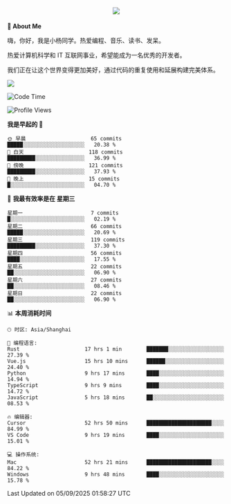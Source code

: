 
<h1 align="center">
	<a href="https://anify.cn/">
		<img src="https://readme-typing-svg.herokuapp.com/?lines=小🐑同学祝您今天愉快!;无期并非终点,而是重新定义起点的契机!&center=true&size=27&width=495">
	</a>
</h1>


**🤺 About Me**

嗨，你好，我是小杨同学。热爱编程、音乐、读书、发呆。

热爱计算机科学和 IT 互联网事业，希望能成为一名优秀的开发者。

我们正在让这个世界变得更加美好，通过代码的重复使用和延展构建完美体系。

<!-- https://github.com/anuraghazra/github-readme-stats -->
<img align="center" src="https://github-readme-stats.vercel.app/api/wakatime?username=wuqi&theme=transparent&hide_border=true&layout=compact&langs_count=220" />


<!--START_SECTION:waka-->
![Code Time](http://img.shields.io/badge/Code%20Time-4%2C204%20hrs%2024%20mins-blue)

![Profile Views](http://img.shields.io/badge/%E4%B8%AA%E4%BA%BA%E8%B5%84%E6%96%99%E8%A7%82%E7%9C%8B%E6%AC%A1%E6%95%B0-39-blue)

**我是早起的 🐤** 

```text
🌞 早晨                     65 commits          █████░░░░░░░░░░░░░░░░░░░░   20.38 % 
🌆 白天                     118 commits         █████████░░░░░░░░░░░░░░░░   36.99 % 
🌃 傍晚                     121 commits         █████████░░░░░░░░░░░░░░░░   37.93 % 
🌙 晚上                     15 commits          █░░░░░░░░░░░░░░░░░░░░░░░░   04.70 % 
```
📅 **我最有效率是在 星期三** 

```text
星期一                      7 commits           █░░░░░░░░░░░░░░░░░░░░░░░░   02.19 % 
星期二                      66 commits          █████░░░░░░░░░░░░░░░░░░░░   20.69 % 
星期三                      119 commits         █████████░░░░░░░░░░░░░░░░   37.30 % 
星期四                      56 commits          ████░░░░░░░░░░░░░░░░░░░░░   17.55 % 
星期五                      22 commits          ██░░░░░░░░░░░░░░░░░░░░░░░   06.90 % 
星期六                      27 commits          ██░░░░░░░░░░░░░░░░░░░░░░░   08.46 % 
星期日                      22 commits          ██░░░░░░░░░░░░░░░░░░░░░░░   06.90 % 
```


📊 **本周消耗时间** 

```text
🕑︎ 时区: Asia/Shanghai

💬 编程语言: 
Rust                     17 hrs 1 min        ███████░░░░░░░░░░░░░░░░░░   27.39 % 
Vue.js                   15 hrs 10 mins      ██████░░░░░░░░░░░░░░░░░░░   24.40 % 
Python                   9 hrs 17 mins       ████░░░░░░░░░░░░░░░░░░░░░   14.94 % 
TypeScript               9 hrs 9 mins        ████░░░░░░░░░░░░░░░░░░░░░   14.72 % 
JavaScript               5 hrs 18 mins       ██░░░░░░░░░░░░░░░░░░░░░░░   08.53 % 

🔥 编辑器: 
Cursor                   52 hrs 50 mins      █████████████████████░░░░   84.99 % 
VS Code                  9 hrs 19 mins       ████░░░░░░░░░░░░░░░░░░░░░   15.01 % 

💻 操作系统: 
Mac                      52 hrs 21 mins      █████████████████████░░░░   84.22 % 
Windows                  9 hrs 48 mins       ████░░░░░░░░░░░░░░░░░░░░░   15.78 % 
```


 Last Updated on 05/09/2025 01:58:27 UTC
<!--END_SECTION:waka-->



<!--
**wuqi-y/wuqi-y** is a ✨ _special_ ✨ repository because its `README.md` (this file) appears on your GitHub profile.

Here are some ideas to get you started:

- 🔭 I’m currently working on ...
- 🌱 I’m currently learning ...
- 👯 I’m looking to collaborate on ...
- 🤔 I’m looking for help with ...
- 💬 Ask me about ...
- 📫 How to reach me: ...
- 😄 Pronouns: ...
- ⚡ Fun fact: ...
-->
